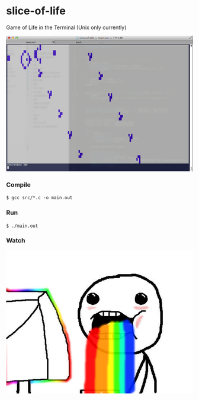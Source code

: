 slice-of-life
=============

Game of Life in the Terminal (Unix only currently)

![Screenshot of the Simulation](readme/simulation.png)

### Compile

    $ gcc src/*.c -o main.out

### Run

    $ ./main.out

### Watch

![Droool!](readme/drool.jpg)

